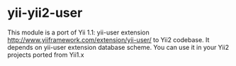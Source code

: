 # yii-yii2-user
This module is a port of Yii 1.1: yii-user extension http://www.yiiframework.com/extension/yii-user/ to Yii2 codebase. It depends on yii-user extension database scheme. You can use it in your Yii2 projects ported from Yii1.x
